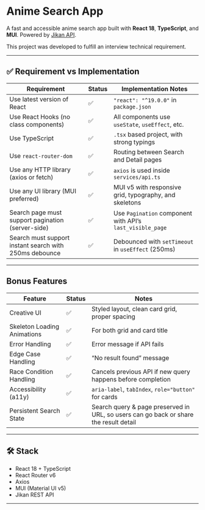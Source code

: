 # Anime Search App

A fast and accessible anime search app built with **React 18**, **TypeScript**, and **MUI**. Powered by [Jikan API](https://jikan.moe). 

This project was developed to fulfill an interview technical requirement.


---

## ✅ Requirement vs Implementation

| Requirement| Status | Implementation Notes|
|-------------------------------------------------------------|--------|------------------------------------------------------------------------|
| Use latest version of React| ✅     | `"react": "^19.0.0"` in `package.json`                                  |
| Use React Hooks (no class components)                       | ✅     | All components use `useState`, `useEffect`, etc.                      |
| Use TypeScript                                              | ✅     | `.tsx` based project, with strong typings                             |
| Use `react-router-dom`                                      | ✅     | Routing between Search and Detail pages                              |
| Use any HTTP library (axios or fetch)                       | ✅     | `axios` is used inside `services/api.ts`                              |
| Use any UI library (MUI preferred)                          | ✅     | MUI v5 with responsive grid, typography, and skeletons                |
| Search page must support pagination (server-side)           | ✅     | Use `Pagination` component with API’s `last_visible_page`            |
| Search must support instant search with 250ms debounce      | ✅     | Debounced with `setTimeout` in `useEffect` (250ms)                    |

---

## Bonus Features

| Feature| Status | Notes                                                                 |
|-------------------------------------|--------|-----------------------------------------------------------------------|
| Creative UI                         | ✅     | Styled layout, clean card grid, proper spacing                        |
| Skeleton Loading Animations         | ✅     | For both grid and card title                                          |
| Error Handling                      | ✅     | Error message if API fails                                            |
| Edge Case Handling                  | ✅     | “No result found” message|
| Race Condition Handling             | ✅     | Cancels previous API if new query happens before completion           |
| Accessibility (a11y)                | ✅     | `aria-label`, `tabIndex`, `role="button"` for cards                   |
| Persistent Search State                 | ✅     | Search query & page preserved in URL, so users can go back or share the result detail                          |

---

## 🛠 Stack

- React 18 + TypeScript
- React Router v6
- Axios
- MUI (Material UI v5)
- Jikan REST API

---

